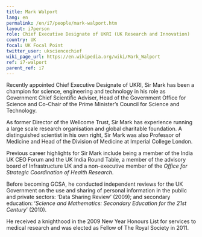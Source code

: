 ```yaml
---
title: Mark Walport
lang: en
permalink: /en/i7/people/mark-walport.htm
layout: i7person
role: Chief Executive Designate of UKRI (UK Research and Innovation)
country: UK
focal: UK Focal Point
twitter_user: uksciencechief
wiki_page_url: https://en.wikipedia.org/wiki/Mark_Walport
ref: i7-walport
parent_ref: i7
---
```

Recently appointed Chief Executive Designate of UKRI, Sir Mark has been a champion for science, engineering and technology in his role as Government Chief Scientific Adviser, Head of the Government Office for Science and Co-Chair of the Prime Minister’s Council for Science and Technology.

As former Director of the Wellcome Trust, Sir Mark has experience running a large scale research organisation and global charitable foundation. A distinguished scientist in his own right, Sir Mark was also Professor of Medicine and Head of the Division of Medicine at Imperial College London.

Previous career highlights for Sir Mark include being a member of the India UK CEO Forum and the UK India Round Table, a member of the advisory board of Infrastructure UK and a non-executive member of the <i>Office for Strategic Coordination of Health Research</i>.

Before becoming GCSA, he conducted independent reviews for the UK Government on the use and sharing of personal information in the public and private sectors: ‘Data Sharing Review’ (2009); and secondary education: ‘<i>Science and Mathematics: Secondary Education for the 21st Century</i>’ (2010).

He received a knighthood in the 2009 New Year Honours List for services to medical research and was elected as Fellow of The Royal Society in 2011.